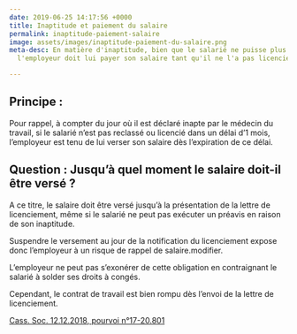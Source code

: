 ```yaml
---
date: 2019-06-25 14:17:56 +0000
title: Inaptitude et paiement du salaire
permalink: inaptitude-paiement-salaire
image: assets/images/inaptitude-paiement-du-salaire.png
meta-desc: En matière d'inaptitude, bien que le salarié ne puisse plus travailler,
  l'employeur doit lui payer son salaire tant qu'il ne l'a pas licencié.

---
```

## Principe :

Pour rappel, à compter du jour où il est déclaré inapte par le médecin du travail, si le salarié n’est pas reclassé ou licencié dans un délai d’1 mois, l’employeur est tenu de lui verser son salaire dès l’expiration de ce délai.

## Question : Jusqu’à quel moment le salaire doit-il être versé ?

A ce titre, le salaire doit être versé jusqu’à la présentation de la lettre de licenciement, même si le salarié ne peut pas exécuter un préavis en raison de son inaptitude.

Suspendre le versement au jour de la notification du licenciement expose donc l’employeur à un risque de rappel de salaire.modifier.

L’employeur ne peut pas s’exonérer de cette obligation en contraignant le salarié à solder ses droits à congés.

Cependant, le contrat de travail est bien rompu dès l’envoi de la lettre de licenciement. 

[Cass. Soc. 12.12.2018, pourvoi n°17-20.801](https://www.legifrance.gouv.fr/affichJuriJudi.do?oldAction=rechJuriJudi&idTexte=JURITEXT000037850818&fastReqId=1848872397&fastPos=1)